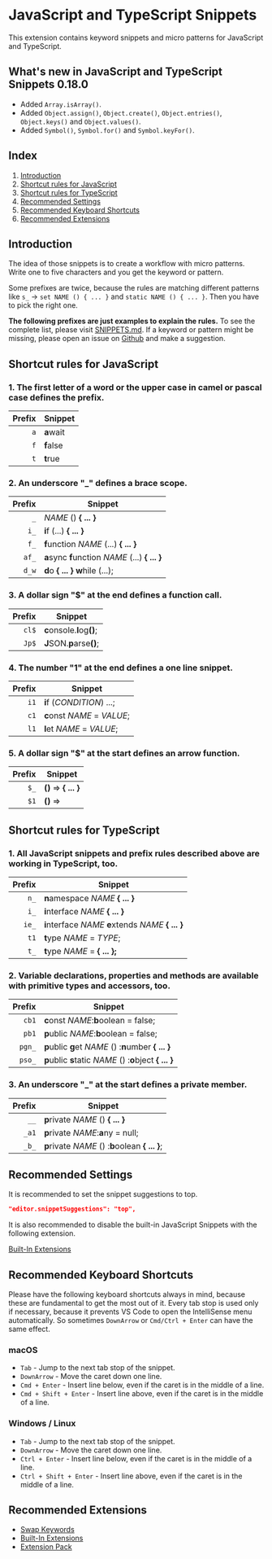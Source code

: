 # JavaScript and TypeScript Snippets

This extension contains keyword snippets and micro patterns for JavaScript and TypeScript.

## What's new in JavaScript and TypeScript Snippets 0.18.0

- Added `Array.isArray()`.
- Added `Object.assign()`, `Object.create()`, `Object.entries()`, `Object.keys()` and `Object.values()`.
- Added `Symbol()`, `Symbol.for()` and `Symbol.keyFor()`.

## Index

1. [Introduction](#introduction)
1. [Shortcut rules for JavaScript](#shortcut-rules-for-javascript)
1. [Shortcut rules for TypeScript](#shortcut-rules-for-typescript)
1. [Recommended Settings](#recommended-settings)
1. [Recommended Keyboard Shortcuts](#recommended-keyboard-shortcuts)
1. [Recommended Extensions](#recommended-extensions)

## Introduction

The idea of those snippets is to create a workflow with micro patterns. Write one to five characters and you get the keyword or pattern.

Some prefixes are twice, because the rules are matching different patterns like `s_` -> `set NAME () { ... }` and `static NAME () { ... }`. Then you have to pick the right one.

__The following prefixes are just examples to explain the rules.__ To see the complete list, please visit [SNIPPETS.md](https://github.com/L13/vscode-js-snippets/blob/master/SNIPPETS.md). If a keyword or pattern might be missing, please open an issue on [Github](https://github.com/L13/vscode-js-snippets/issues) and make a suggestion.

## Shortcut rules for JavaScript

### 1. The first letter of a word or the upper case in camel or pascal case defines the prefix.

| Prefix  | Snippet |
| -------:| ------- |
| `a`     | <b>a</b>wait |
| `f`     | <b>f</b>alse |
| `t`     | <b>t</b>rue |

### 2. An underscore "\_" defines a brace scope.

| Prefix  | Snippet |
| -------:| ------- |
| `_`     | <i>NAME</i> () <b>{ ... }</b> |
| `i_`    | <b>i</b>f (...) <b>{ ... }</b> |
| `f_`    | <b>f</b>unction <i>NAME</i> (...) <b>{ ... }</b> |
| `af_`   | <b>a</b>sync <b>f</b>unction <i>NAME</i> (...) <b>{ ... }</b> |
| `d_w`   | <b>d</b>o <b>{ ... }</b> <b>w</b>hile (...); |

### 3. A dollar sign "$" at the end defines a function call.

| Prefix  | Snippet |
| -------:| ------- |
| `cl$`   | <b>c</b>onsole.<b>l</b>og<b>()</b>; |
| `Jp$`   | <b>J</b>SON.<b>p</b>arse<b>()</b>; |

### 4. The number "1" at the end defines a one line snippet.

| Prefix  | Snippet |
| -------:| ------- |
| `i1`    | <b>i</b>f (<i>CONDITION</i>) ...; |
| `c1`    | <b>c</b>onst <i>NAME</i> = <i>VALUE</i>; |
| `l1`    | <b>l</b>et <i>NAME</i> = <i>VALUE</i>; |

### 5. A dollar sign "$" at the start defines an arrow function.

| Prefix  | Snippet |
| -------:| ------- |
| `$_`    | <b>()</b> => <b>{ ... }</b> |
| `$1`    | <b>()</b> => |

## Shortcut rules for TypeScript

### 1. All JavaScript snippets and prefix rules described above are working in TypeScript, too.

| Prefix  | Snippet |
| -------:| ------- |
| `n_`    | <b>n</b>amespace <i>NAME</i> <b>{ ... }</b> |
| `i_`    | <b>i</b>nterface <i>NAME</i> <b>{ ... }</b> |
| `ie_`   | <b>i</b>nterface <i>NAME</i> <b>e</b>xtends <i>NAME</i> <b>{ ... }</b> |
| `t1`    | <b>t</b>ype <i>NAME</i> = <i>TYPE</i>; |
| `t_`    | <b>t</b>ype <i>NAME</i> = <b>{ ... };</b> |

### 2. Variable declarations, properties and methods are available with primitive types and accessors, too.

| Prefix  | Snippet |
| -------:| ------- |
| `cb1`   | <b>c</b>onst <i>NAME</i>:<b>b</b>oolean = false; |
| `pb1`   | <b>p</b>ublic <i>NAME</i>:<b>b</b>oolean = false; |
| `pgn_`  | <b>p</b>ublic <b>g</b>et <i>NAME</i> () :<b>n</b>umber <b>{ ... }</b> |
| `pso_`  | <b>p</b>ublic <b>s</b>tatic <i>NAME</i> () :<b>o</b>bject <b>{ ... }</b> |

### 3. An underscore "\_" at the start defines a private member.

| Prefix  | Snippet |
| -------:| ------- |
| `__`   | <b>p</b>rivate <i>NAME</i> () <b>{ ... }</b> |
| `_a1`   | <b>p</b>rivate <i>NAME</i>:<b>a</b>ny = null; |
| `_b_`   | <b>p</b>rivate <i>NAME</i> () :<b>b</b>oolean <b>{ ... }</b>; |

## Recommended Settings

It is recommended to set the snippet suggestions to top.

```json
"editor.snippetSuggestions": "top",
```

It is also recommended to disable the built-in JavaScript Snippets with the following extension.

[Built-In Extensions](https://marketplace.visualstudio.com/items?itemName=L13RARY.l13-built-in-extensions)

## Recommended Keyboard Shortcuts

Please have the following keyboard shortcuts always in mind, because these are fundamental to get the most out of it. Every tab stop is used only if necessary, because it prevents VS Code to open the IntelliSense menu automatically. So sometimes `DownArrow` or `Cmd/Ctrl + Enter` can have the same effect.

### macOS

* `Tab` - Jump to the next tab stop of the snippet.
* `DownArrow` - Move the caret down one line.
* `Cmd + Enter` - Insert line below, even if the caret is in the middle of a line.
* `Cmd + Shift + Enter` - Insert line above, even if the caret is in the middle of a line.

### Windows / Linux

* `Tab` - Jump to the next tab stop of the snippet.
* `DownArrow` - Move the caret down one line.
* `Ctrl + Enter` - Insert line below, even if the caret is in the middle of a line.
* `Ctrl + Shift + Enter` - Insert line above, even if the caret is in the middle of a line.

## Recommended Extensions

- [Swap Keywords](https://marketplace.visualstudio.com/items?itemName=L13RARY.l13-swap)
- [Built-In Extensions](https://marketplace.visualstudio.com/items?itemName=L13RARY.l13-built-in-extensions)
- [Extension Pack](https://marketplace.visualstudio.com/items?itemName=L13RARY.l13-extension-pack)